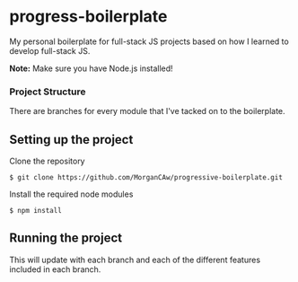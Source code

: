 # progress-boilerplate
My personal boilerplate for full-stack JS projects based on how I learned to develop full-stack JS.

**Note:** Make sure you have Node.js installed!

### Project Structure
There are branches for every module that I've tacked on to the boilerplate.

## Setting up the project
Clone the repository
```
$ git clone https://github.com/MorganCAw/progressive-boilerplate.git
```

Install the required node modules
```
$ npm install
```

## Running the project
This will update with each branch and each of the different features included in each branch.